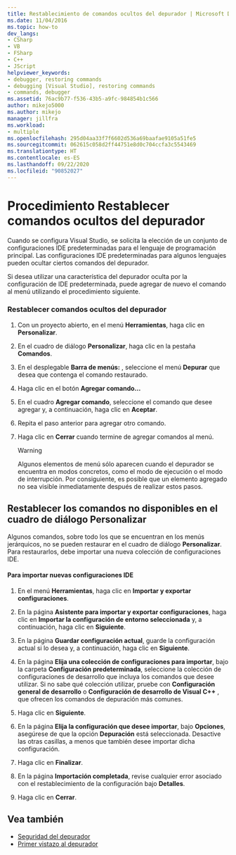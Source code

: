 ```yaml
---
title: Restablecimiento de comandos ocultos del depurador | Microsoft Docs
ms.date: 11/04/2016
ms.topic: how-to
dev_langs:
- CSharp
- VB
- FSharp
- C++
- JScript
helpviewer_keywords:
- debugger, restoring commands
- debugging [Visual Studio], restoring commands
- commands, debugger
ms.assetid: 76ac9b77-f536-43b5-a9fc-984854b1c566
author: mikejo5000
ms.author: mikejo
manager: jillfra
ms.workload:
- multiple
ms.openlocfilehash: 295d04aa33f7f6602d536a69baafae9105a51fe5
ms.sourcegitcommit: 062615c058d2ff44751e8d0c704ccfa3c5543469
ms.translationtype: HT
ms.contentlocale: es-ES
ms.lasthandoff: 09/22/2020
ms.locfileid: "90852027"
---
```

# <a name="how-to-restore-hidden-debugger-commands"></a>Procedimiento Restablecer comandos ocultos del depurador
Cuando se configura Visual Studio, se solicita la elección de un conjunto de configuraciones IDE predeterminadas para el lenguaje de programación principal. Las configuraciones IDE predeterminadas para algunos lenguajes pueden ocultar ciertos comandos del depurador.

 Si desea utilizar una característica del depurador oculta por la configuración de IDE predeterminada, puede agregar de nuevo el comando al menú utilizando el procedimiento siguiente.

### <a name="to-restore-hidden-debugger-commands"></a>Restablecer comandos ocultos del depurador

1. Con un proyecto abierto, en el menú **Herramientas**, haga clic en **Personalizar**.

2. En el cuadro de diálogo **Personalizar**, haga clic en la pestaña **Comandos**.

3. En el desplegable **Barra de menús:** , seleccione el menú **Depurar** que desea que contenga el comando restaurado.

4. Haga clic en el botón **Agregar comando...**

5. En el cuadro **Agregar comando**, seleccione el comando que desee agregar y, a continuación, haga clic en **Aceptar**.

6. Repita el paso anterior para agregar otro comando.

7. Haga clic en **Cerrar** cuando termine de agregar comandos al menú.

    > [!WARNING]
    > Algunos elementos de menú sólo aparecen cuando el depurador se encuentra en modos concretos, como el modo de ejecución o el modo de interrupción. Por consiguiente, es posible que un elemento agregado no sea visible inmediatamente después de realizar estos pasos.

## <a name="restoring-commands-not-available-from-the-customize-dialog-box"></a>Restablecer los comandos no disponibles en el cuadro de diálogo Personalizar
 Algunos comandos, sobre todo los que se encuentran en los menús jerárquicos, no se pueden restaurar en el cuadro de diálogo **Personalizar**. Para restaurarlos, debe importar una nueva colección de configuraciones IDE.

#### <a name="to-import-new-ide-settings"></a>Para importar nuevas configuraciones IDE

1. En el menú **Herramientas**, haga clic en **Importar y exportar configuraciones**.

2. En la página **Asistente para importar y exportar configuraciones**, haga clic en **Importar la configuración de entorno seleccionada** y, a continuación, haga clic en **Siguiente**.

3. En la página **Guardar configuración actual**, guarde la configuración actual si lo desea y, a continuación, haga clic en **Siguiente**.

4. En la página **Elija una colección de configuraciones para importar**, bajo la carpeta **Configuración predeterminada**, seleccione la colección de configuraciones de desarrollo que incluya los comandos que desee utilizar. Si no sabe qué colección utilizar, pruebe con **Configuración general de desarrollo** o **Configuración de desarrollo de Visual C++** , que ofrecen los comandos de depuración más comunes.

5. Haga clic en **Siguiente**.

6. En la página **Elija la configuración que desee importar**, bajo **Opciones**, asegúrese de que la opción **Depuración** está seleccionada. Desactive las otras casillas, a menos que también desee importar dicha configuración.

7. Haga clic en **Finalizar**.

8. En la página **Importación completada**, revise cualquier error asociado con el restablecimiento de la configuración bajo **Detalles**.

9. Haga clic en **Cerrar**.

## <a name="see-also"></a>Vea también
- [Seguridad del depurador](../debugger/debugger-security.md)
- [Primer vistazo al depurador](../debugger/debugger-feature-tour.md)